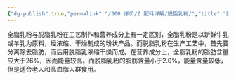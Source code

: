 ```yaml
---
{"dg-publish":true,"permalink":"/300 评价/Z 配料详解/脱脂乳粉/","title":"脱脂乳粉","created":"2023-05-03T15:15:15.313+08:00","updated":"2024-01-12T12:04:00.290+08:00"}
---
```



全脂乳粉与脱脂乳粉在工艺制作和营养成分上有一定区别，全脂乳粉是以新鲜牛乳或羊乳为原料，经浓缩、干燥制成的粉状产品。而脱脂乳粉在生产工艺中，首先要分离除去脂肪，而后用脱脂乳浓缩干燥而成。在营养成分上，全脂乳粉的脂肪含量应大于26%，因而能量较高。而脱脂乳粉的脂肪含量小于2.0%，能量含量较低，但是适合老人和高血脂人群食用。